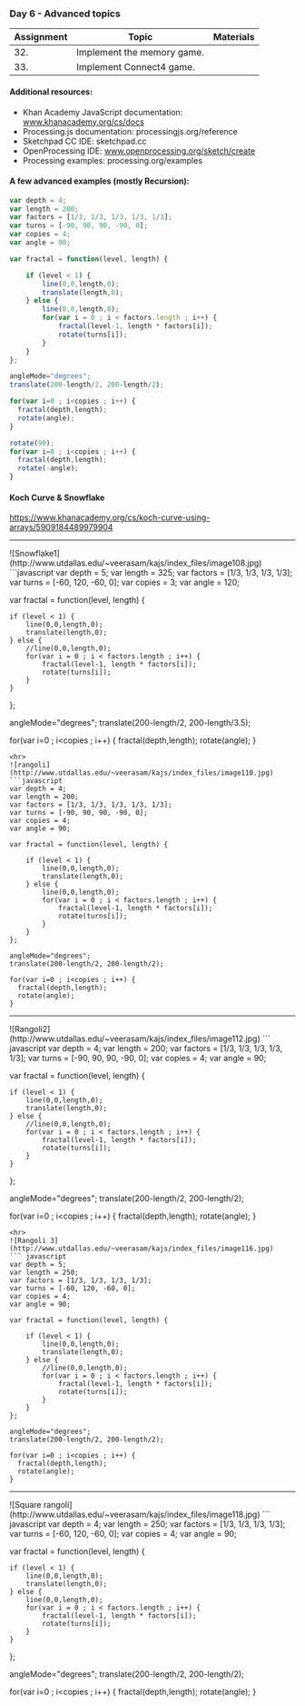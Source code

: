### Day 6 - Advanced topics
Assignment | Topic | Materials
---- | ---- | ----
32. | Implement the memory game.
33. | Implement Connect4 game.

#### Additional resources:
* Khan Academy JavaScript documentation: www.khanacademy.org/cs/docs
* Processing.js documentation: processingjs.org/reference
* Sketchpad CC IDE: sketchpad.cc
* OpenProcessing IDE: www.openprocessing.org/sketch/create
* Processing examples: processing.org/examples

#### A few advanced examples (mostly Recursion):
```javascript
var depth = 4;
var length = 200;
var factors = [1/3, 1/3, 1/3, 1/3, 1/3];
var turns = [-90, 90, 90, -90, 0];
var copies = 4;
var angle = 90;

var fractal = function(level, length) {

    if (level < 1) {
        line(0,0,length,0);
        translate(length,0);
    } else {
        line(0,0,length,0);
        for(var i = 0 ; i < factors.length ; i++) {
            fractal(level-1, length * factors[i]);
            rotate(turns[i]);
        }
    }
};

angleMode="degrees";
translate(200-length/2, 200-length/2);

for(var i=0 ; i<copies ; i++) {
  fractal(depth,length);
  rotate(angle);
}

rotate(90);
for(var i=0 ; i<copies ; i++) {
  fractal(depth,length);
  rotate(-angle);
}
```
#### Koch Curve & Snowflake
https://www.khanacademy.org/cs/koch-curve-using-arrays/5909184489979904
<hr>
![Snowflake1](http://www.utdallas.edu/~veerasam/kajs/index_files/image108.jpg)
```javascript
var depth = 5;
var length = 325;
var factors = [1/3, 1/3, 1/3, 1/3];
var turns = [-60, 120, -60, 0];
var copies = 3;
var angle = 120;

var fractal = function(level, length) {

    if (level < 1) {
        line(0,0,length,0);
        translate(length,0);
    } else {
        //line(0,0,length,0);
        for(var i = 0 ; i < factors.length ; i++) {
            fractal(level-1, length * factors[i]);
            rotate(turns[i]);
        }
    }
};

angleMode="degrees";
translate(200-length/2, 200-length/3.5);

for(var i=0 ; i<copies ; i++) {
  fractal(depth,length);
  rotate(angle);
}
```
<hr>
![rangoli](http://www.utdallas.edu/~veerasam/kajs/index_files/image110.jpg)
```javascript
var depth = 4;
var length = 200;
var factors = [1/3, 1/3, 1/3, 1/3, 1/3];
var turns = [-90, 90, 90, -90, 0];
var copies = 4;
var angle = 90;

var fractal = function(level, length) {

    if (level < 1) {
        line(0,0,length,0);
        translate(length,0);
    } else {
        line(0,0,length,0);
        for(var i = 0 ; i < factors.length ; i++) {
            fractal(level-1, length * factors[i]);
            rotate(turns[i]);
        }
    }
};

angleMode="degrees";
translate(200-length/2, 200-length/2);

for(var i=0 ; i<copies ; i++) {
  fractal(depth,length);
  rotate(angle);
}
```
<hr>
![Rangoli2](http://www.utdallas.edu/~veerasam/kajs/index_files/image112.jpg)
``` javascript
var depth = 4;
var length = 200;
var factors = [1/3, 1/3, 1/3, 1/3, 1/3];
var turns = [-90, 90, 90, -90, 0];
var copies = 4;
var angle = 90;

var fractal = function(level, length) {

    if (level < 1) {
        line(0,0,length,0);
        translate(length,0);
    } else {
        //line(0,0,length,0);
        for(var i = 0 ; i < factors.length ; i++) {
            fractal(level-1, length * factors[i]);
            rotate(turns[i]);
        }
    }
};

angleMode="degrees";
translate(200-length/2, 200-length/2);

for(var i=0 ; i<copies ; i++) {
  fractal(depth,length);
  rotate(angle);
}
```
<hr>
![Rangoli 3](http://www.utdallas.edu/~veerasam/kajs/index_files/image116.jpg)
``` javascript
var depth = 5;
var length = 250;
var factors = [1/3, 1/3, 1/3, 1/3];
var turns = [-60, 120, -60, 0];
var copies = 4;
var angle = 90;

var fractal = function(level, length) {

    if (level < 1) {
        line(0,0,length,0);
        translate(length,0);
    } else {
        //line(0,0,length,0);
        for(var i = 0 ; i < factors.length ; i++) {
            fractal(level-1, length * factors[i]);
            rotate(turns[i]);
        }
    }
};

angleMode="degrees";
translate(200-length/2, 200-length/2);

for(var i=0 ; i<copies ; i++) {
  fractal(depth,length);
  rotate(angle);
}
```
<hr>
![Square rangoli](http://www.utdallas.edu/~veerasam/kajs/index_files/image118.jpg)
``` javascript
var depth = 4;
var length = 250;
var factors = [1/3, 1/3, 1/3, 1/3];
var turns = [-60, 120, -60, 0];
var copies = 4;
var angle = 90;

var fractal = function(level, length) {

    if (level < 1) {
        line(0,0,length,0);
        translate(length,0);
    } else {
        line(0,0,length,0);
        for(var i = 0 ; i < factors.length ; i++) {
            fractal(level-1, length * factors[i]);
            rotate(turns[i]);
        }
    }
};

angleMode="degrees";
translate(200-length/2, 200-length/2);

for(var i=0 ; i<copies ; i++) {
  fractal(depth,length);
  rotate(angle);
}
```
